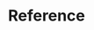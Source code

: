 ---
layout: default
title: Reference
nav_order: 3
permalink: reference
has_children: true
nav_exclude: true
---